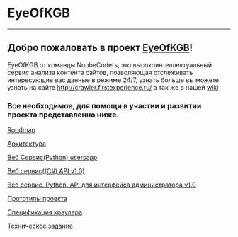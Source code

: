 # EyeOfKGB
***
## Добро пожаловать в проект [EyeOfKGB](http://crawler.firstexperience.ru/)!  
EyeOfKGB от команды NoobeCoders, это высокоинтеллектуальный сервис анализа контента сайтов, позволяющая отслеживать интересующие вас данные в режиме 24/7, узнать больше вы можете узнать на сайте http://crawler.firstexperience.ru/ а так же в нашей [wiki](https://github.com/NoobeCoders/EyeOfKGB/wiki)   

### Все необходимое, для помощи в участии и развитии проекта представленно ниже. 

[Roodmap](https://github.com/NoobeCoders/EyeOfKGB/wiki/Roadmap)

[Архитектура](https://github.com/NoobeCoders/EyeOfKGB/wiki/%D0%90%D1%80%D1%85%D0%B8%D1%82%D0%B5%D0%BA%D1%82%D1%83%D1%80%D0%B0)

[Веб Сервис(Python) usersapp](https://github.com/NoobeCoders/EyeOfKGB/wiki/%D0%92%D0%B5%D0%B1-%D0%A1%D0%B5%D1%80%D0%B2%D0%B8%D1%81(Python)-usersapp)

[Веб сервис((C#) API v1.0)](https://github.com/NoobeCoders/EyeOfKGB/wiki/%D0%92%D0%B5%D0%B1-%D1%81%D0%B5%D1%80%D0%B2%D0%B8%D1%81)

[Веб сервис. Python. API для интерфейса администратора v1.0](https://github.com/NoobeCoders/EyeOfKGB/wiki/%D0%92%D0%B5%D0%B1-%D1%81%D0%B5%D1%80%D0%B2%D0%B8%D1%81.-Python.-API-%D0%B4%D0%BB%D1%8F-%D0%B8%D0%BD%D1%82%D0%B5%D1%80%D1%84%D0%B5%D0%B9%D1%81%D0%B0-%D0%B0%D0%B4%D0%BC%D0%B8%D0%BD%D0%B8%D1%81%D1%82%D1%80%D0%B0%D1%82%D0%BE%D1%80%D0%B0-v1.0)

[Прототипы проекта](https://github.com/NoobeCoders/EyeOfKGB/wiki/%D0%9F%D1%80%D0%BE%D1%82%D0%BE%D1%82%D0%B8%D0%BF%D1%8B-%D0%BF%D1%80%D0%BE%D0%B5%D0%BA%D1%82%D0%B0)

[Спецификация краулера](https://github.com/NoobeCoders/EyeOfKGB/wiki/%D0%A1%D0%BF%D0%B5%D1%86%D0%B8%D1%84%D0%B8%D0%BA%D0%B0%D1%86%D0%B8%D1%8F-%D0%BA%D1%80%D0%B0%D1%83%D0%BB%D0%B5%D1%80%D0%B0)

[Техническое задание](https://github.com/NoobeCoders/EyeOfKGB/wiki/%D0%A2%D0%97)
